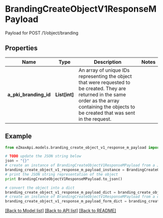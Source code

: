 # BrandingCreateObjectV1ResponseMPayload

Payload for POST /1/object/branding

## Properties
Name | Type | Description | Notes
------------ | ------------- | ------------- | -------------
**a_pki_branding_id** | **List[int]** | An array of unique IDs representing the object that were requested to be created.  They are returned in the same order as the array containing the objects to be created that was sent in the request. | 

## Example

```python
from eZmaxApi.models.branding_create_object_v1_response_m_payload import BrandingCreateObjectV1ResponseMPayload

# TODO update the JSON string below
json = "{}"
# create an instance of BrandingCreateObjectV1ResponseMPayload from a JSON string
branding_create_object_v1_response_m_payload_instance = BrandingCreateObjectV1ResponseMPayload.from_json(json)
# print the JSON string representation of the object
print BrandingCreateObjectV1ResponseMPayload.to_json()

# convert the object into a dict
branding_create_object_v1_response_m_payload_dict = branding_create_object_v1_response_m_payload_instance.to_dict()
# create an instance of BrandingCreateObjectV1ResponseMPayload from a dict
branding_create_object_v1_response_m_payload_form_dict = branding_create_object_v1_response_m_payload.from_dict(branding_create_object_v1_response_m_payload_dict)
```
[[Back to Model list]](../README.md#documentation-for-models) [[Back to API list]](../README.md#documentation-for-api-endpoints) [[Back to README]](../README.md)


